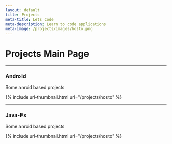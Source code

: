 ```yaml
---
layout: default
title: Projects
meta-title: Lets Code
meta-description: Learn to code applications
meta-image: /projects/images/hosto.png
---
```


# Projects Main Page

---
### Android
Some anroid based projects
<div class="thumbnail-link-container">
{% include url-thumbnail.html url="/projects/hosto" %}
</div>

---
### Java-Fx
Some anroid based projects
<div class="thumbnail-link-container">
{% include url-thumbnail.html url="/projects/hosto" %}
</div>